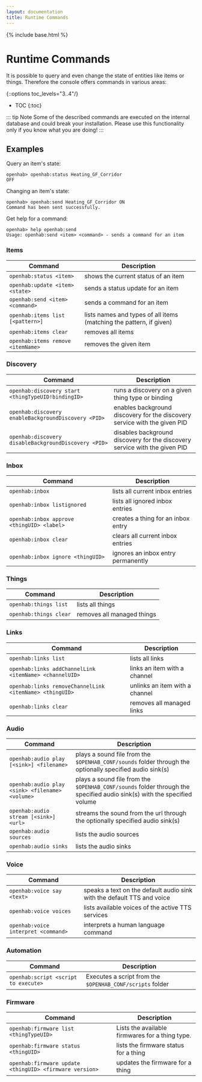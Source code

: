 ```yaml
---
layout: documentation
title: Runtime Commands
---
```


{% include base.html %}

# Runtime Commands

It is possible to query and even change the state of entities like items or things. Therefore the console offers commands in various areas:

{::options toc_levels="3..4"/}

* TOC
{:toc}

::: tip Note
Some of the described commands are executed on the internal database and could break your installation. Please use this functionality only if you know what you are doing!
:::


## Examples

Query an item's state:

```
openhab> openhab:status Heating_GF_Corridor
OFF
```

Changing an item's state:

```
openhab> openhab:send Heating_GF_Corridor ON
Command has been sent successfully.
```

Get help for a command:

```
openhab> help openhab:send
Usage: openhab:send <item> <command> - sends a command for an item
```

### Items

| Command                           | Description                                                         |
|-----------------------------------|---------------------------------------------------------------------|
| `openhab:status <item>`           | shows the current status of an item                                 |
| `openhab:update <item> <state>`   | sends a status update for an item                                   |
| `openhab:send <item> <command>`   | sends a command for an item                                         |
| `openhab:items list [<pattern>]`  | lists names and types of all items (matching the pattern, if given) |
| `openhab:items clear`             | removes all items                                                   |
| `openhab:items remove <itemName>` | removes the given item                                              |

### Discovery

| Command                                              | Description                                                                |
|------------------------------------------------------|----------------------------------------------------------------------------|
| `openhab:discovery start <thingTypeUID!bindingID>`   | runs a discovery on a given thing type or binding                          |
| `openhab:discovery enableBackgroundDiscovery <PID>`  | enables background discovery for the discovery service with the given PID  |
| `openhab:discovery disableBackgroundDiscovery <PID>` | disables background discovery for the discovery service with the given PID |

### Inbox

| Command                                    | Description                        |
|--------------------------------------------|------------------------------------|
| `openhab:inbox`                            | lists all current inbox entries    |
| `openhab:inbox listignored`                | lists all ignored inbox entries    |
| `openhab:inbox approve <thingUID> <label>` | creates a thing for an inbox entry |
| `openhab:inbox clear`                      | clears all current inbox entries   |
| `openhab:inbox ignore <thingUID>`          | ignores an inbox entry permanently |

### Things

| Command                | Description                |
|------------------------|----------------------------|
| `openhab:things list`  | lists all things           |
| `openhab:things clear` | removes all managed things |

### Links

| Command                                                 | Description                    |
|---------------------------------------------------------|--------------------------------|
| `openhab:links list`                                    | lists all links                |
| `openhab:links addChannelLink <itemName> <channelUID>`  | links an item with a channel   |
| `openhab:links removeChannelLink <itemName> <thingUID>` | unlinks an item with a channel |
| `openhab:links clear`                                   | removes all managed links      |

### Audio

| Command                                         | Description                                                                                                             |
|-------------------------------------------------|-------------------------------------------------------------------------------------------------------------------------|
| `openhab:audio play [<sink>] <filename>`        | plays a sound file from the `$OPENHAB_CONF/sounds` folder through the optionally specified audio sink(s)                |
| `openhab:audio play <sink> <filename> <volume>` | plays a sound file from the `$OPENHAB_CONF/sounds` folder through the specified audio sink(s) with the specified volume |
| `openhab:audio stream [<sink>] <url>`           | streams the sound from the url through the optionally specified audio sink(s)                                           |
| `openhab:audio sources`                         | lists the audio sources                                                                                                 |
| `openhab:audio sinks`                           | lists the audio sinks                                                                                                   |

### Voice

| Command                             | Description                                                            |
|-------------------------------------|------------------------------------------------------------------------|
| `openhab:voice say <text>`          | speaks a text on the default audio sink with the default TTS and voice |
| `openhab:voice voices`              | lists available voices of the active TTS services                      |
| `openhab:voice interpret <command>` | interprets a human language command                                    |

### Automation

| Command                              | Description                                               |
|--------------------------------------|-----------------------------------------------------------|
| `openhab:script <script to execute>` | Executes a script from the `$OPENHAB_CONF/scripts` folder |

### Firmware

| Command                                                 | Description                                     |
|---------------------------------------------------------|-------------------------------------------------|
| `openhab:firmware list <thingTypeUID>`                  | Lists the available firmwares for a thing type. |
| `openhab:firmware status <thingUID>`                    | lists the firmware status for a thing           |
| `openhab:firmware update <thingUID> <firmware version>` | updates the firmware for a thing                |
